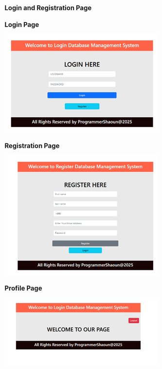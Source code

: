 ## Login and Registration Page

## Login Page

![Login](images/Login.png)

## Registration Page

![Register](images/Register.png)

## Profile Page

![Register](images/Profile.png)
